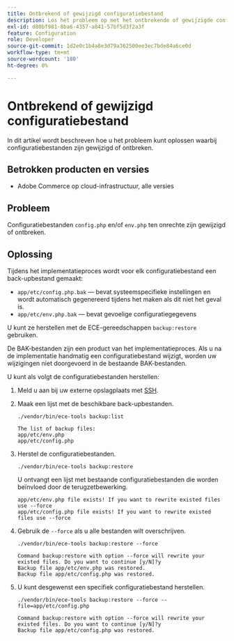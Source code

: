 ```yaml
---
title: Ontbrekend of gewijzigd configuratiebestand
description: Los het probleem op met het ontbrekende of gewijzigde configuratiebestand voor Adobe Commerce.
exl-id: d80bf981-8ba6-4357-a841-57bf5d3f2a3f
feature: Configuration
role: Developer
source-git-commit: 1d2e0c1b4a8e3d79a362500ee3ec7bde84a6ce0d
workflow-type: tm+mt
source-wordcount: '180'
ht-degree: 0%

---
```


# Ontbrekend of gewijzigd configuratiebestand

In dit artikel wordt beschreven hoe u het probleem kunt oplossen waarbij configuratiebestanden zijn gewijzigd of ontbreken.

## Betrokken producten en versies

* Adobe Commerce op cloud-infrastructuur, alle versies

## Probleem

Configuratiebestanden `config.php` en/of `env.php` ten onrechte zijn gewijzigd of ontbreken.

## Oplossing

Tijdens het implementatieproces wordt voor elk configuratiebestand een back-upbestand gemaakt:

* `app/etc/config.php.bak` — bevat systeemspecifieke instellingen en wordt automatisch gegenereerd tijdens het maken als dit niet het geval is.
* `app/etc/env.php.bak` — bevat gevoelige configuratiegegevens

U kunt ze herstellen met de ECE-gereedschappen `backup:restore` gebruiken.

De BAK-bestanden zijn een product van het implementatieproces. Als u na de implementatie handmatig een configuratiebestand wijzigt, worden uw wijzigingen niet doorgevoerd in de bestaande BAK-bestanden.

U kunt als volgt de configuratiebestanden herstellen:

1. Meld u aan bij uw externe opslagplaats met [SSH](https://devdocs.magento.com/cloud/env/environments-ssh.html#ssh).
1. Maak een lijst met de beschikbare back-upbestanden.

   ```
   ./vendor/bin/ece-tools backup:list
   ```

   ```
   The list of backup files:
   app/etc/env.php
   app/etc/config.php
   ```

1. Herstel de configuratiebestanden.

   ```
   ./vendor/bin/ece-tools backup:restore
   ```

   U ontvangt een lijst met bestaande configuratiebestanden die worden beïnvloed door de terugzetbewerking.

   ```
   app/etc/env.php file exists! If you want to rewrite existed files use --force
   app/etc/config.php file exists! If you want to rewrite existed files use --force
   ```

1. Gebruik de `--force` als u alle bestanden wilt overschrijven.

   ```
   ./vendor/bin/ece-tools backup:restore --force
   ```

   ```
   Command backup:restore with option --force will rewrite your existed files. Do you want to continue [y/N]?y
   Backup file app/etc/env.php was restored.
   Backup file app/etc/config.php was restored.
   ```

1. U kunt desgewenst een specifiek configuratiebestand herstellen.

   ```
   ./vendor/bin/ece-tools backup:restore --force --file=app/etc/config.php
   ```

   ```
   Command backup:restore with option --force will rewrite your existed files. Do you want to continue [y/N]?y
   Backup file app/etc/config.php was restored.
   ```
